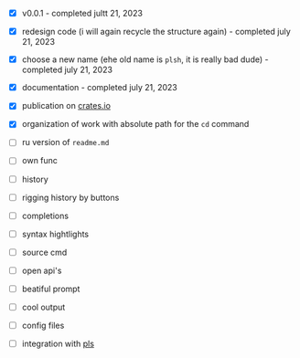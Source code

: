 - [x] v0.0.1 - completed jultt 21, 2023
- [x] redesign code (i will again recycle the structure again) - completed july 21, 2023
- [x] choose a new name (еhe old name is `plsh`, it is really bad dude) - completed july 21, 2023
- [x] documentation - completed july 21, 2023
- [x] publication on [crates.io](crates.io)
- [x] organization of work with absolute path for the `cd` command

- [ ] ru version of `readme.md`

- [ ] own func
- [ ] history
- [ ] rigging history by buttons
- [ ] completions
- [ ] syntax hightlights
- [ ] source cmd
- [ ] open api's
- [ ] beatiful prompt
- [ ] cool output
- [ ] config files
- [ ] integration with [pls](https://github.com/h1kkar/pls)